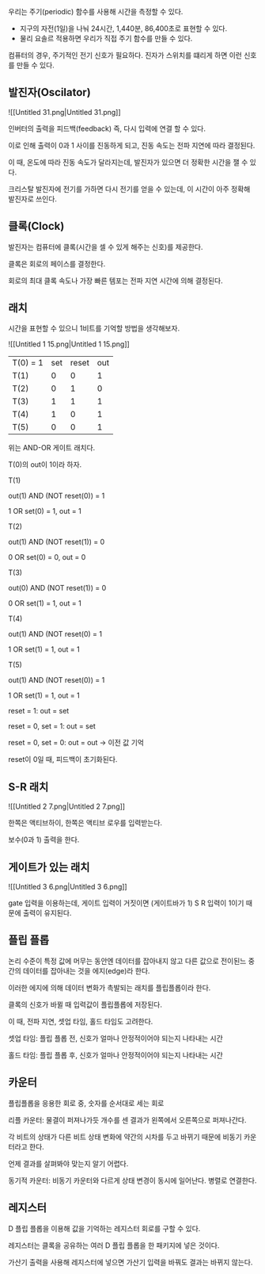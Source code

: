   

우리는 주기(periodic) 함수를 사용해 시간을 측정할 수 있다.

- 지구의 자전(1일)을 나눠 24시간, 1,440분, 86,400초로 표현할 수 있다.
- 물리 요솔르 적용하면 우리가 직접 주기 함수를 만들 수 있다.

  

컴퓨터의 경우, 주기적인 전기 신호가 필요하다. 진자가 스위치를 떄리게 하면 이런 신호를 만들 수 있다.

  

## 발진자(Oscilator)

  

![[Untitled 31.png|Untitled 31.png]]

  

인버터의 출력을 피드백(feedback) 즉, 다시 입력에 연결 할 수 있다.

이로 인해 출력이 0과 1 사이를 진동하게 되고, 진동 속도는 전파 지연에 따라 결정된다.

이 때, 온도에 따라 진동 속도가 달라지는데, 발진자가 있으면 더 정확한 시간을 잴 수 있다.

크리스탈 발진자에 전기를 가하면 다시 전기를 얻을 수 있는데, 이 시간이 아주 정확해 발진자로 쓰인다.

  

## 클록(Clock)

  

발진자는 컴퓨터에 클록(시간을 셀 수 있게 해주는 신호)를 제공한다.

클록은 회로의 페이스를 결정한다.

회로의 최대 클록 속도나 가장 빠른 템포는 전파 지연 시간에 의해 결정된다.

  

## 래치

  

시간을 표현할 수 있으니 1비트를 기억할 방법을 생각해보자.

  

![[Untitled 1 15.png|Untitled 1 15.png]]

  

|   |   |   |   |
|---|---|---|---|
|T(0) = 1|set|reset|out|
|T(1)|0|0|1|
|T(2)|0|1|0|
|T(3)|1|1|1|
|T(4)|1|0|1|
|T(5)|0|0|1|

위는 AND-OR 게이트 래치다.

T(0)의 out이 1이라 하자.

T(1)

out(1) AND (NOT reset(0)) = 1

1 OR set(0) = 1, out = 1

T(2)

out(1) AND (NOT reset(1)) = 0

0 OR set(0) = 0, out = 0

T(3)

out(0) AND (NOT reset(1)) = 0

0 OR set(1) = 1, out = 1

T(4)

out(1) AND (NOT reset(0) = 1

1 OR set(1) = 1, out = 1

T(5)

out(1) AND (NOT reset(0)) = 1

1 OR set(1) = 1, out = 1

  

reset = 1: out = set

reset = 0, set = 1: out = set

reset = 0, set = 0: out = out → 이전 값 기억

reset이 0일 때, 피드백이 초기화된다.

  

## S-R 래치

  

![[Untitled 2 7.png|Untitled 2 7.png]]

  

한쪽은 액티브하이, 한쪽은 액티브 로우를 입력받는다.

보수(0과 1) 출력을 한다.

  

## 게이트가 있는 래치

  

![[Untitled 3 6.png|Untitled 3 6.png]]

  

gate 입력을 이용하는데, 게이트 입력이 거짓이면 (게이트바가 1) S R 입력이 1이기 때문에 출력이 유지된다.

  

## 플립 플롭

논리 수준이 특정 값에 머무는 동안엔 데이터를 잡아내지 않고 다른 값으로 전이된느 중간의 데이터를 잡아내는 것을 에지(edge)라 한다.

이러한 에지에 의해 데이터 변화가 촉발되는 래치를 플립플롭이라 한다.

클록의 신호가 바뀔 때 입력값이 플립플롭에 저장된다.

이 때, 전파 지연, 셋업 타임, 홀드 타임도 고려한다.

셋업 타임: 플립 플롭 전, 신호가 얼마나 안정적이어야 되는지 나타내는 시간

홀드 타임: 플립 플롭 후, 신호가 얼마나 안정적이어야 되는지 나타내는 시간

  

## 카운터

플립플롭을 응용한 회로 중, 숫자를 순서대로 세는 회로

  

리플 카운터: 물결이 퍼져나가듯 개수를 센 결과가 왼쪽에서 오른쪽으로 퍼져나간다.

각 비트의 상태가 다른 비트 상태 변화에 약간의 시차를 두고 바뀌기 때문에 비동기 카운터라고 한다.

언제 결과를 살펴봐야 맞는지 알기 어렵다.

  

동기적 카운터: 비동기 카운터와 다르게 상태 변경이 동시에 일어난다. 병렬로 연결한다.

  

## 레지스터

D 플립 플롭을 이용해 값을 기억하는 레지스터 회로를 구할 수 있다.

레지스터는 클록을 공유하는 여러 D 플립 플롭을 한 패키지에 넣은 것이다.

가산기 출력을 사용해 레지스터에 넣으면 가산기 입력을 바꿔도 결과는 바뀌지 않는다.
